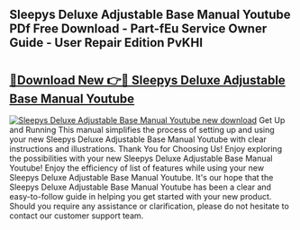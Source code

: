 ## Sleepys Deluxe Adjustable Base Manual Youtube PDf Free Download - Part-fEu Service Owner Guide - User Repair Edition PvKHI

# <h2><a href="http://bc29995.oget.top/?id=Sleepys+Deluxe+Adjustable+Base+Manual+Youtube">🔗Download New 👉🔴 Sleepys Deluxe Adjustable Base Manual Youtube</a></h2>

[![Sleepys Deluxe Adjustable Base Manual Youtube new download](https://i.imgur.com/5g1atiW.png)](http://bc29995.oget.top/?id=Sleepys+Deluxe+Adjustable+Base+Manual+Youtube)
Get Up and Running This manual simplifies the process of setting up and using your new Sleepys Deluxe Adjustable Base Manual Youtube with clear instructions and illustrations. Thank You for Choosing Us! Enjoy exploring the possibilities with your new Sleepys Deluxe Adjustable Base Manual Youtube! Enjoy the efficiency of list of features while using your new Sleepys Deluxe Adjustable Base Manual Youtube. It's our hope that the Sleepys Deluxe Adjustable Base Manual Youtube has been a clear and easy-to-follow guide in helping you get started with your new product. Should you require any assistance or clarification, please do not hesitate to contact our customer support team.
